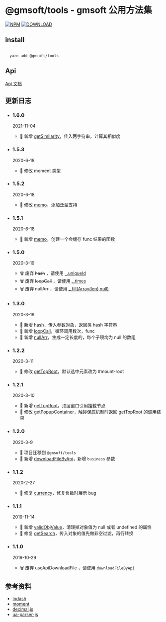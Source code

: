 # @gmsoft/tools - gmsoft 公用方法集

[![NPM](https://img.shields.io/npm/v/@gmsoft/tools.svg)](https://www.npmjs.com/package/@gmsoft/tools)
[![DOWNLOAD](https://img.shields.io/npm/dt/@gmsoft/tools.svg)](https://www.npmjs.com/package/@gmsoft/tools)

## install

```

  yarn add @gmsoft/tools

```

## Api

[Api 文档](api.md)

## 更新日志

- ### 1.6.0
  2021-11-04
  - 🌟 新增 [getSimilarity](https://github.com/gmsoft-happyCoding/gmsoft-tools/blob/master/api.md#getSimilarity)，传入两字符串，计算其相似度
- ### 1.5.3
  2020-6-18
  - 🐞 修改 moment 类型
- ### 1.5.2
  2020-6-18
  - 🐞 修改 [memo](https://github.com/gmsoft-happyCoding/gmsoft-tools/blob/master/api.md#memo)，添加泛型支持
- ### 1.5.1
  2020-6-18
  - 🌟 新增 [memo](https://github.com/gmsoft-happyCoding/gmsoft-tools/blob/master/api.md#memo)，创建一个会缓存 func 结果的函数
- ### 1.5.0
  2020-3-19
  - 🗑 废弃 <s>hash</s> ，请使用 [\_.uniqueId](https://www.html.cn/doc/lodash/#_uniqueidprefix)
  - 🗑 废弃 <s>loopCall</s> ，请使用 [\_.times](https://www.html.cn/doc/lodash/#_timesn-iteratee_identity)
  - 🗑 废弃 <s>nullArr</s> ，请使用 [\_.fill(Array(len),null)](https://www.html.cn/doc/lodash/#_fillarray-value-start0-endarraylength)
- ### 1.3.0
  2020-3-19
  - 🌟 新增 [hash](https://github.com/gmsoft-happyCoding/gmsoft-tools/blob/master/api.md#hash)，传入参数对象，返回类 hash 字符串
  - 🌟 新增 [loopCall](https://github.com/gmsoft-happyCoding/gmsoft-tools/blob/master/api.md#loopCall)，循环调用数次，func
  - 🌟 新增 [nullArr](https://github.com/gmsoft-happyCoding/gmsoft-tools/blob/master/api.md#nullArr)，生成一定长度的，每个子项均为 null 的数组
- ### 1.2.2
  2020-3-11
  - 🐞 修改 [getTopRoot](https://github.com/gmsoft-happyCoding/gmsoft-tools/blob/master/api.md#getTopRoot)，默认选中元素改为 #mount-root
- ### 1.2.1
  2020-3-10
  - 🌟 新增 [getTopRoot](https://github.com/gmsoft-happyCoding/gmsoft-tools/blob/master/api.md#getTopRoot)，顶层窗口引用挂载节点
  - 🐞 修改 [getPopupContainer](https://github.com/gmsoft-happyCoding/gmsoft-tools/blob/master/api.md#getPopupContainer)，触碰保底机制时返回 [getTopRoot](https://github.com/gmsoft-happyCoding/gmsoft-tools/blob/master/api.md#getTopRoot) 的调用结果
- ### 1.2.0
  2020-3-9
  - 🌟 项目迁移到 `@gmsoft/tools`
  - 🌟 新增 [downloadFileByApi](https://github.com/gmsoft-happyCoding/gmsoft-tools/blob/master/api.md#downloadFileByApi)，新增 `business` 参数
- ### 1.1.2
  2020-2-27
  - 🐞 修复 [currency](https://github.com/gmsoft-happyCoding/gmsoft-tools/blob/master/api.md#currency)，修复负数时展示 bug
- ### 1.1.1

  2019-11-14

  - 🌟 新增 [validObjValue](https://github.com/gmsoft-happyCoding/gmsoft-tools/blob/master/api.md#validObjValue)，清理掉对象值为 null 或者 undefined 的属性
  - 🐞 修复 [getSearch](https://github.com/gmsoft-happyCoding/gmsoft-tools/blob/master/api.md#getSearch)，传入对象的值先做非空过滤，再行转换

- ### 1.1.0
  2019-10-29
  - 🗑 废弃 <s>useApiDownloadFile</s> ，请使用 `downloadFileByApi`

## 参考资料

- [lodash](https://github.com/lodash/lodash)
- [moment](https://github.com/moment/moment)
- [decimal.js](https://github.com/MikeMcl/decimal.js)
- [ua-parser-js](https://github.com/faisalman/ua-parser-js)
